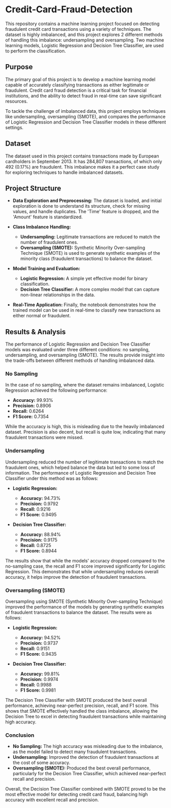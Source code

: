 # Credit-Card-Fraud-Detection

This repository contains a machine learning project focused on detecting fraudulent credit card transactions using a variety of techniques. The dataset is highly imbalanced, and this project explores 2 different methods of handling this imbalance: undersampling and oversampling. Two machine learning models, Logistic Regression and Decision Tree Classifier, are used to perform the classification.

## Purpose

The primary goal of this project is to develop a machine learning model capable of accurately classifying transactions as either legitimate or fraudulent. Credit card fraud detection is a critical task for financial institutions, and the ability to detect fraud in real-time can save significant resources. 

To tackle the challenge of imbalanced data, this project employs techniques like undersampling, oversampling (SMOTE), and compares the performance of Logistic Regression and Decision Tree Classifier models in these different settings.

## Dataset

The dataset used in this project contains transactions made by European cardholders in September 2013. It has 284,807 transactions, of which only 492 (0.17%) are fraudulent. This imbalance makes it a perfect case study for exploring techniques to handle imbalanced datasets.

## Project Structure

- **Data Exploration and Preprocessing:** The dataset is loaded, and initial exploration is done to understand its structure, check for missing values, and handle duplicates. The 'Time' feature is dropped, and the 'Amount' feature is standardized.
  
- **Class Imbalance Handling:** 
    - **Undersampling:** Legitimate transactions are reduced to match the number of fraudulent ones.
    - **Oversampling (SMOTE):** Synthetic Minority Over-sampling Technique (SMOTE) is used to generate synthetic examples of the minority class (fraudulent transactions) to balance the dataset.
  
- **Model Training and Evaluation:**
    - **Logistic Regression:** A simple yet effective model for binary classification.
    - **Decision Tree Classifier:** A more complex model that can capture non-linear relationships in the data.
  
- **Real-Time Application:** Finally, the notebook demonstrates how the trained model can be used in real-time to classify new transactions as either normal or fraudulent.

## Results & Analysis

The performance of Logistic Regression and Decision Tree Classifier models was evaluated under three different conditions: no sampling, undersampling, and oversampling (SMOTE). The results provide insight into the trade-offs between different methods of handling imbalanced data.

### No Sampling

In the case of no sampling, where the dataset remains imbalanced, Logistic Regression achieved the following performance:
- **Accuracy:** 99.93%
- **Precision:** 0.8906
- **Recall:** 0.6264
- **F1 Score:** 0.7354

While the accuracy is high, this is misleading due to the heavily imbalanced dataset. Precision is also decent, but recall is quite low, indicating that many fraudulent transactions were missed.

### Undersampling

Undersampling reduced the number of legitimate transactions to match the fraudulent ones, which helped balance the data but led to some loss of information. The performance of Logistic Regression and Decision Tree Classifier under this method was as follows:

- **Logistic Regression:**
  - **Accuracy:** 94.73%
  - **Precision:** 0.9792
  - **Recall:** 0.9216
  - **F1 Score:** 0.9495
  
- **Decision Tree Classifier:**
  - **Accuracy:** 88.94%
  - **Precision:** 0.9175
  - **Recall:** 0.8725
  - **F1 Score:** 0.8944

The results show that while the models' accuracy dropped compared to the no-sampling case, the recall and F1 score improved significantly for Logistic Regression. This demonstrates that while undersampling reduces overall accuracy, it helps improve the detection of fraudulent transactions.

### Oversampling (SMOTE)

Oversampling using SMOTE (Synthetic Minority Over-sampling Technique) improved the performance of the models by generating synthetic examples of fraudulent transactions to balance the dataset. The results were as follows:

- **Logistic Regression:**
  - **Accuracy:** 94.52%
  - **Precision:** 0.9737
  - **Recall:** 0.9151
  - **F1 Score:** 0.9435
  
- **Decision Tree Classifier:**
  - **Accuracy:** 99.81%
  - **Precision:** 0.9974
  - **Recall:** 0.9988
  - **F1 Score:** 0.9981

The Decision Tree Classifier with SMOTE produced the best overall performance, achieving near-perfect precision, recall, and F1 score. This shows that SMOTE effectively handled the class imbalance, allowing the Decision Tree to excel in detecting fraudulent transactions while maintaining high accuracy.

### Conclusion

- **No Sampling:** The high accuracy was misleading due to the imbalance, as the model failed to detect many fraudulent transactions.
- **Undersampling:** Improved the detection of fraudulent transactions at the cost of some accuracy.
- **Oversampling (SMOTE):** Produced the best overall performance, particularly for the Decision Tree Classifier, which achieved near-perfect recall and precision.

Overall, the Decision Tree Classifier combined with SMOTE proved to be the most effective model for detecting credit card fraud, balancing high accuracy with excellent recall and precision.
